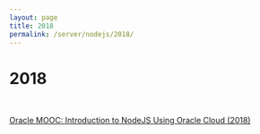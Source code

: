 ```yaml
---
layout: page
title: 2018
permalink: /server/nodejs/2018/
---
```


# 2018

<br/>

[Oracle MOOC: Introduction to NodeJS Using Oracle Cloud (2018)](/server/nodejs/2018/introduction-to-nodejs-using-oracle-cloud/)
